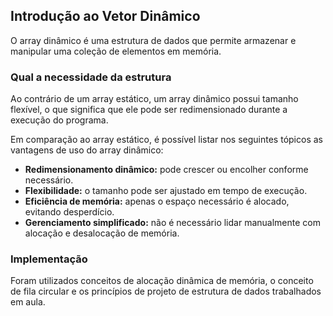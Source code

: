 ## Introdução ao Vetor Dinâmico
O array dinâmico é uma estrutura de dados que permite armazenar e manipular uma coleção de elementos em memória.

### Qual a necessidade da estrutura
Ao contrário de um array estático, um array dinâmico possui tamanho flexível, o que significa que ele pode ser redimensionado durante a execução do programa.

Em comparação ao array estático, é possível listar nos seguintes tópicos as vantagens de uso do array dinâmico:

- **Redimensionamento dinâmico:** pode crescer ou encolher conforme necessário.
- **Flexibilidade:** o tamanho pode ser ajustado em tempo de execução.
- **Eficiência de memória:** apenas o espaço necessário é alocado, evitando desperdício.
- **Gerenciamento simplificado:** não é necessário lidar manualmente com alocação e desalocação de memória.

### Implementação
Foram utilizados conceitos de alocação dinâmica de memória, o conceito de fila circular e os princípios de projeto de estrutura de dados trabalhados em aula.
